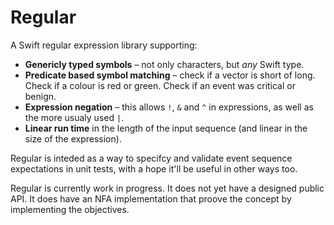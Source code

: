 # Regular

A Swift regular expression library supporting: 

* **Genericly typed symbols** – not only characters, but _any_ Swift type.
* **Predicate based symbol matching** – check if a vector is short of long. Check if a colour is red or green. Check if an event was critical or
benign.
* **Expression negation** – this allows `!`, `&` and `^` in expressions, as well as the more usualy used `|`.
* **Linear run time** in the length of the input sequence (and linear in the size of the expression).

Regular is inteded as a way to specifcy and validate event sequence expectations in unit tests, with a hope it'll be useful in other ways too. 

Regular is currently work in progress. It does not yet have a designed public API. It does have an NFA implementation that proove the concept by implementing the objectives.
